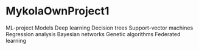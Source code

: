 # MykolaOwnProject1
ML-project Models
Deep learning
Decision trees
Support-vector machines
Regression analysis
Bayesian networks
Genetic algorithms
Federated learning
